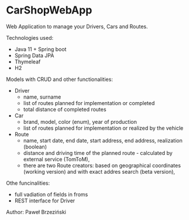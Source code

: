 # CarShopWebApp

Web Application to manage your Drivers, Cars and Routes.

Technologies used:
- Java 11 + Spring boot
- Spring Data JPA
- Thymeleaf
- H2

Models with CRUD and other functionalities:
- Driver
  + name, surname
  + list of routes planned for implementation or completed  
  + total distance of completed routes
- Car
  + brand, model, color (enum), year of production
  + list of routes planned for implementation or realized by the vehicle
- Route
  + name, start date, end date, start address, end address, realization (boolean)
  + distance and driving time of the planned route - calculated by external service (TomToM), 
  + there are two Route creators: based on geographical coordinates (working version) and with exact addres search (beta version),
  
Othe funcinalities:
- full vadiation of fields in froms
- REST interface for Driver

Author: Paweł Brzeziński

